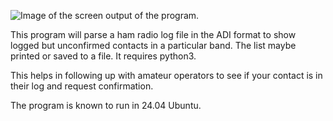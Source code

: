 ![Image of the screen output of the program.]([image_url](https://github.com/w0rld/ParseADI/blob/main/Log_Parser_Display.png))



This program will parse a ham radio log file in the ADI format to show logged but unconfirmed contacts in a particular band. The list maybe printed or saved to a file. It requires python3.

This helps in following up with amateur operators to see if your contact is in their log and request confirmation.

The program is known to run in 24.04 Ubuntu.
